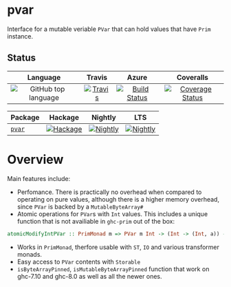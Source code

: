 # pvar

Interface for a mutable veriable `PVar` that can hold values that have `Prim` instance.

## Status

| Language | Travis | Azure | Coveralls |
|:--------:|:------:|:-----:|:---------:|
| ![GitHub top language](https://img.shields.io/github/languages/top/lehins/pvar.svg) | [![Travis](https://img.shields.io/travis/lehins/pvar/master.svg?label=Linux%20%26%20OS%20X)](https://travis-ci.org/lehins/pvar) | [![Build Status](https://dev.azure.com/kuleshevich/pvar/_apis/build/status/lehins.pvar?branchName=master)](https://dev.azure.com/kuleshevich/pvar/_build/latest?definitionId=1?branchName=master) | [![Coverage Status](https://coveralls.io/repos/github/lehins/pvar/badge.svg?branch=master)](https://coveralls.io/github/lehins/pvar?branch=master)

|      Package       | Hackage | Nightly | LTS |
|:-------------------|:-------:|:-------:|:---:|
|  [`pvar`](https://github.com/lehins/pvar)| [![Hackage](https://img.shields.io/hackage/v/pvar.svg)](https://hackage.haskell.org/package/pvar)| [![Nightly](https://www.stackage.org/package/pvar/badge/nightly)](https://www.stackage.org/nightly/package/pvar)| [![Nightly](https://www.stackage.org/package/pvar/badge/lts)](https://www.stackage.org/lts/package/pvar)

# Overview

Main features include:

* Perfomance. There is practically no overhead when compared to operating on pure values,
  although there is a higher memory overhead, since `PVar` is backed by a
  `MutableByteArray#`
* Atomic operations for `PVar`s with `Int` values. This includes a unique function that is
  not availiable in `ghc-prim` out of the box:

```haskell
atomicModifyIntPVar :: PrimMonad m => PVar m Int -> (Int -> (Int, a)) -> m a
```

* Works in `PrimMonad`, therfore usable with `ST`, `IO` and various transformer monads.
* Easy access to `PVar` contents with `Storable`
* `isByteArrayPinned`, `isMutableByteArrayPinned` function that work on ghc-7.10 and
  ghc-8.0 as well as all the newer ones.
